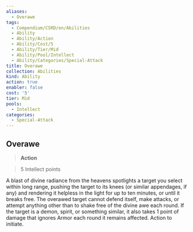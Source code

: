 ```yaml
---
aliases:
  - Overawe
tags:
  - Compendium/CSRD/en/Abilities
  - Ability
  - Ability/Action
  - Ability/Cost/5
  - Ability/Tier/Mid
  - Ability/Pool/Intellect
  - Ability/Categories/Special-Attack
title: Overawe
collection: Abilities
kind: Ability
action: true
enabler: false
cost: '5'
tier: Mid
pools:
  - Intellect
categories:
  - Special-Attack
---
```

## Overawe    
>**Action**    
>5 Intellect points  
    
A blast of divine radiance from the heavens spotlights a target you select within long range, pushing the target to its knees (or similar appendages, if any) and rendering it helpless in the light for up to ten minutes, or until it breaks free. The overawed target cannot defend itself, make attacks, or attempt anything other than to shake free of the divine awe each round. If the target is a demon, spirit, or something similar, it also takes 1 point of damage that ignores Armor each round it remains affected. Action to initiate.